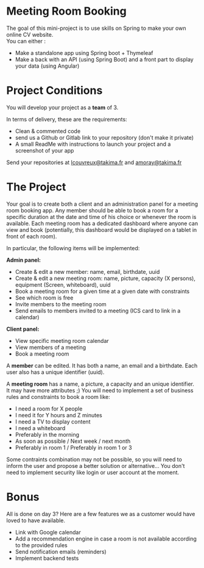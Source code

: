 Meeting Room Booking
===========
The goal of this mini-project is to use skills on Spring to make your own online CV website.  
You can either : 
  * Make a standalone app using Spring boot + Thymeleaf
  * Make a back with an API (using Spring Boot) and a front part to display your data (using Angular)

# Project Conditions
You will develop your project as a **team** of 3.  

In terms of delivery, these are the requirements:
   * Clean & commented code
   * send us a Github or Gitlab link to your repository (don't make it private) 
   * A small ReadMe with instructions to launch your project and a screenshot of your app

Send your repositories at lcouvreux@takima.fr and amoray@takima.fr

# The Project 
Your goal is to create both a client and an administration panel for a meeting room booking app. 
Any member should be able to book a room for a specific duration at the date and time of his choice or whenever the room is available.
Each meeting room has a dedicated dashboard where anyone can view and book (potentially, this dashboard would be displayed on a tablet in front of each room). 

In particular, the following items will be implemented:  

**Admin panel:**
  * Create & edit a new member: name, email, birthdate, uuid
  * Create & edit a new meeting room: name, picture, capacity (X persons), equipment (Screen, whiteboard), uuid
  * Book a meeting room for a given time at a given date with constraints
  * See which room is free
  * Invite members to the meeting room
  * Send emails to members invited to a meeting (ICS card to link in a calendar)

**Client panel:**
  * View specific meeting room calendar
  * View members of a meeting
  * Book a meeting room

A **member** can be edited. It has both a name, an email and a birthdate. Each user also has a unique identifier (uuid).

A **meeting room** has a name, a picture, a capacity and an unique identifier. It may have more attributes ;)
You will need to implement a set of business rules and constraints to book a room like:
  - I need a room for X people
  - I need it for Y hours and Z minutes
  - I need a TV to display content
  - I need a whiteboard
  - Preferably in the morning
  - As soon as possible / Next week / next month
  - Preferably in room 1 / Preferably in room 1 or 3

Some contraints combination may not be possible, so you will need to inform the user and propose a better solution or alternative...
You don't need to implement security like login or user account at the moment.

# Bonus
All is done on day 3?
Here are a few features we as a customer would have loved to have available.
 * Link with Google calendar
 * Add a recommendation engine in case a room is not available according to the provided rules
 * Send notification emails (reminders)
 * Implement backend tests
